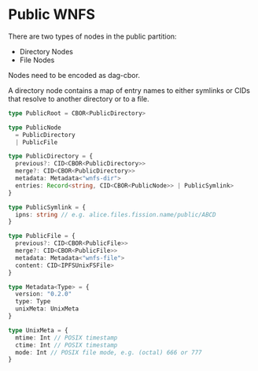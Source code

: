 # Public WNFS

There are two types of nodes in the public partition:
- Directory Nodes
- File Nodes

Nodes need to be encoded as dag-cbor.

A directory node contains a map of entry names to either symlinks or CIDs that resolve to another directory or to a file.

```typescript
type PublicRoot = CBOR<PublicDirectory>

type PublicNode
  = PublicDirectory
  | PublicFile

type PublicDirectory = {
  previous?: CID<CBOR<PublicDirectory>>
  merge?: CID<CBOR<PublicDirectory>>
  metadata: Metadata<"wnfs-dir">
  entries: Record<string, CID<CBOR<PublicNode>> | PublicSymlink>
}

type PublicSymlink = {
  ipns: string // e.g. alice.files.fission.name/public/ABCD
}

type PublicFile = {
  previous?: CID<CBOR<PublicFile>>
  merge?: CID<CBOR<PublicFile>>
  metadata: Metadata<"wnfs-file">
  content: CID<IPFSUnixFSFile>
}

type Metadata<Type> = {
  version: "0.2.0"
  type: Type
  unixMeta: UnixMeta
}

type UnixMeta = {
  mtime: Int // POSIX timestamp
  ctime: Int // POSIX timestamp
  mode: Int // POSIX file mode, e.g. (octal) 666 or 777
}
```
